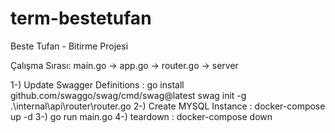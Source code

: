 # term-bestetufan

Beste Tufan - Bitirme Projesi

Çalışma Sırası:
main.go -> app.go -> router.go -> server

1-) Update Swagger Definitions  : go install github.com/swaggo/swag/cmd/swag@latest
                                  swag init -g .\internal\api\router\router.go
2-) Create MYSQL Instance       : docker-compose up -d
3-) go run main.go
4-) teardown                    : docker-compose down